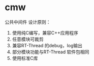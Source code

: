 # cmw
公共中间件
设计原则：
  1.  使用纯C编写，兼容C++应用程序
  2.  任意模块可裁剪
  3.  兼容RT-Thread 的debug，log输出
  4.  部分模块功能与RT-Thread 软件包相同
  5.  使用标准C库
